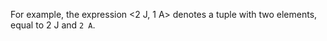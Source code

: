
For example, the expression <mcdp-value>&lt;2 J, 1 A&gt;</mcdp-value>
denotes a tuple with two elements, equal to <mcdp-value>2 J</mcdp-value>
and <code class='mcdp_value'>2 A</code>.